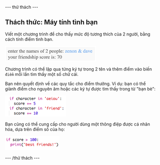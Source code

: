 \--- thử thách \---

## Thách thức: Máy tính tình bạn

Viết một chương trình để cho thấy mức độ tương thích của 2 người, bằng cách tính điểm tình bạn.

![ảnh chụp màn hình](images/messages-friends.png)

Chương trình có thể lặp qua từng ký tự trong 2 tên và thêm điểm vào biến `điểm` mỗi lần tìm thấy một số chữ cái.

Bạn nên quyết định về các quy tắc cho điểm thưởng. Ví dụ: bạn có thể giành điểm cho nguyên âm hoặc các ký tự được tìm thấy trong từ "bạn bè":

![ảnh chụp màn hình](images/messages-friends-code.png)

Bạn cũng có thể cung cấp cho người dùng một thông điệp được cá nhân hóa, dựa trên điểm số của họ:

![ảnh chụp màn hình](images/messages-best-friends.png)

\--- /thử thách \---